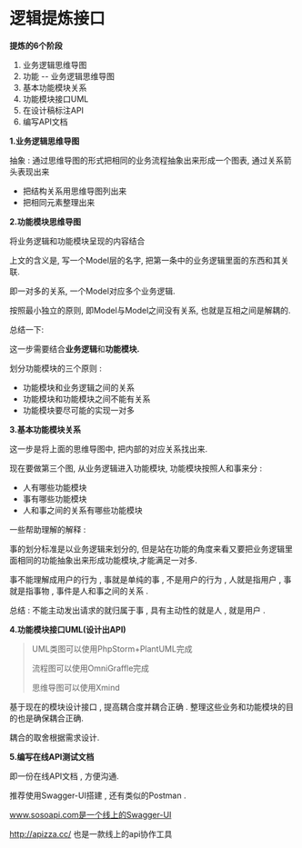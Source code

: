# 逻辑提炼接口

**提炼的6个阶段**

1. 业务逻辑思维导图
2. 功能 -- 业务逻辑思维导图
3. 基本功能模块关系
4. 功能模块接口UML
5. 在设计稿标注API
6. 编写API文档

**1.业务逻辑思维导图**

抽象 : 通过思维导图的形式把相同的业务流程抽象出来形成一个图表, 通过关系箭头表现出来

* 把结构关系用思维导图列出来
* 把相同元素整理出来

**2.功能模块思维导图**

将业务逻辑和功能模块呈现的内容结合

上文的含义是, 写一个Model层的名字, 把第一条中的业务逻辑里面的东西和其关联.

即一对多的关系, 一个Model对应多个业务逻辑.

按照最小独立的原则, 即Model与Model之间没有关系, 也就是互相之间是解耦的.

总结一下:

这一步需要结合**业务逻辑**和**功能模块.**

划分功能模块的三个原则 :

* 功能模块和业务逻辑之间的关系
* 功能模块和功能模块之间不能有关系
* 功能模块要尽可能的实现一对多

**3.基本功能模块关系**

这一步是将上面的思维导图中, 把内部的对应关系找出来.

现在要做第三个图, 从业务逻辑进入功能模块, 功能模块按照人和事来分 :

* 人有哪些功能模块
* 事有哪些功能模块
* 人和事之间的关系有哪些功能模块

一些帮助理解的解释 :

事的划分标准是以业务逻辑来划分的, 但是站在功能的角度来看又要把业务逻辑里面相同的功能抽象出来形成功能模块,才能满足一对多.

事不能理解成用户的行为 , 事就是单纯的事 , 不是用户的行为 , 人就是指用户 , 事就是指事物 , 事件是人和事之间的关系 .

总结 : 不能主动发出请求的就归属于事 , 具有主动性的就是人 , 就是用户 .

**4.功能模块接口UML\(设计出API\)**

> UML类图可以使用PhpStorm+PlantUML完成
>
> 流程图可以使用OmniGraffle完成
>
> 思维导图可以使用Xmind

基于现在的模块设计接口 , 提高耦合度并耦合正确 . 整理这些业务和功能模块的目的也是确保耦合正确.

耦合的取舍根据需求设计.

**5.编写在线API测试文档**

即一份在线API文档 , 方便沟通.

推荐使用Swagger-UI搭建 , 还有类似的Postman . 

www.sosoapi.com是一个线上的Swagger-UI

http://apizza.cc/ 也是一款线上的api协作工具

